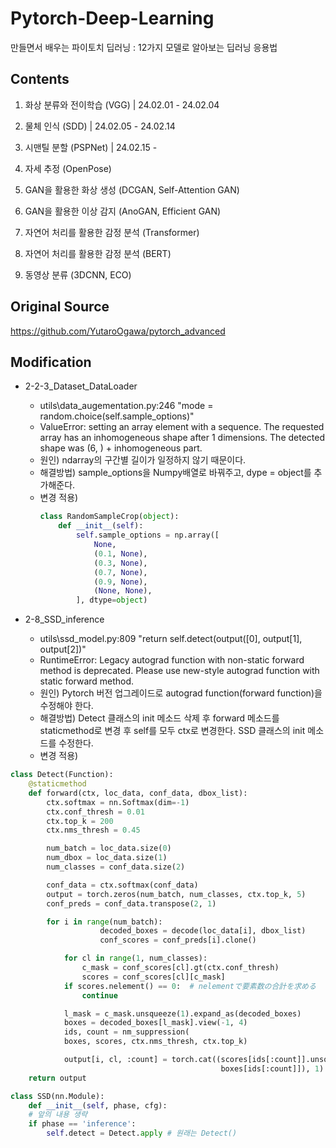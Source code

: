 # Pytorch-Deep-Learning
만들면서 배우는 파이토치 딥러닝 : 12가지 모델로 알아보는 딥러닝 응용법

## Contents
1. 화상 분류와 전이학습 (VGG) | 24.02.01 - 24.02.04

2. 물체 인식 (SDD) | 24.02.05 - 24.02.14

3. 시맨틸 분할 (PSPNet) | 24.02.15 - 

4. 자세 추정 (OpenPose)

5. GAN을 활용한 화상 생성 (DCGAN, Self-Attention GAN)

6. GAN을 활용한 이상 감지 (AnoGAN, Efficient GAN)

7. 자연어 처리를 활용한 감정 분석 (Transformer)

8. 자연어 처리를 활용한 감정 분석 (BERT)

9. 동영상 분류 (3DCNN, ECO)

## Original Source
https://github.com/YutaroOgawa/pytorch_advanced

## Modification
* 2-2-3_Dataset_DataLoader
  * utils\data_augementation.py:246
    "mode = random.choice(self.sample_options)"
  * ValueError: setting an array element with a sequence. The requested array has an inhomogeneous shape after 1 dimensions. The detected shape was (6, ) + inhomogeneous part.
  * 원인) ndarray의 구간별 길이가 일정하지 않기 때문이다.
  * 해결방법) sample_options을 Numpy배열로 바꿔주고, dype = object를 추가해준다.
  * 변경 적용)    
    ```python
    class RandomSampleCrop(object):
    	def __init__(self):
    		self.sample_options = np.array([
    			None,
    			(0.1, None),
    			(0.3, None),
    			(0.7, None),
    			(0.9, None),
    			(None, None),
    		], dtype=object)
    ```
  
* 2-8_SSD_inference
  * utils\ssd_model.py:809
    "return self.detect(output([0], output[1], output[2])"
  * RuntimeError: Legacy autograd function with non-static forward method is deprecated. Please use new-style autograd function with static forward method.
  * 원인) Pytorch 버전 업그레이드로 autograd function(forward function)을 수정해야 한다.
  * 해결방법) Detect 클래스의 init 메소드 삭제 후 forward 메소드를 staticmethod로 변경 후 self를 모두 ctx로 변경한다. SSD 클래스의 init 메소드를 수정한다.
  * 변경 적용)    
```python
class Detect(Function):
	@staticmethod
	def forward(ctx, loc_data, conf_data, dbox_list):
		ctx.softmax = nn.Softmax(dim=-1)
		ctx.conf_thresh = 0.01
		ctx.top_k = 200
		ctx.nms_thresh = 0.45		

		num_batch = loc_data.size(0)
		num_dbox = loc_data.size(1)
		num_classes = conf_data.size(2)

		conf_data = ctx.softmax(conf_data)
		output = torch.zeros(num_batch, num_classes, ctx.top_k, 5)
		conf_preds = conf_data.transpose(2, 1)

		for i in range(num_batch):
                	decoded_boxes = decode(loc_data[i], dbox_list)
                	conf_scores = conf_preds[i].clone()

			for cl in range(1, num_classes):
				c_mask = conf_scores[cl].gt(ctx.conf_thresh)
				scores = conf_scores[cl][c_mask]
			if scores.nelement() == 0:  # nelementで要素数の合計を求める
				continue

			l_mask = c_mask.unsqueeze(1).expand_as(decoded_boxes)
			boxes = decoded_boxes[l_mask].view(-1, 4)
			ids, count = nm_suppression(
			boxes, scores, ctx.nms_thresh, ctx.top_k)

			output[i, cl, :count] = torch.cat((scores[ids[:count]].unsqueeze(1),
                                               boxes[ids[:count]]), 1)
	return output
```
```python
class SSD(nn.Module):
	def __init__(self, phase, cfg):
    # 앞의 내용 생략
	if phase == 'inference':
		self.detect = Detect.apply # 원래는 Detect()
```
